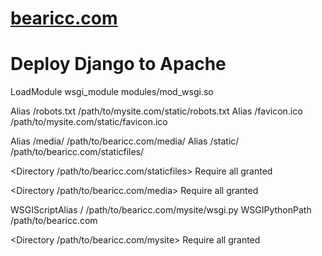 # [bearicc.com](http://www.bearicc.com)

# Deploy Django to Apache
LoadModule wsgi_module modules/mod_wsgi.so

Alias /robots.txt /path/to/mysite.com/static/robots.txt
Alias /favicon.ico /path/to/mysite.com/static/favicon.ico

Alias /media/ /path/to/bearicc.com/media/
Alias /static/ /path/to/bearicc.com/staticfiles/

<Directory /path/to/bearicc.com/staticfiles>
Require all granted
</Directory>

<Directory /path/to/bearicc.com/media>
Require all granted
</Directory>

WSGIScriptAlias / /path/to/bearicc.com/mysite/wsgi.py
WSGIPythonPath /path/to/bearicc.com

<Directory /path/to/bearicc.com/mysite>
<Files wsgi.py>
Require all granted
</Files>
</Directory>
